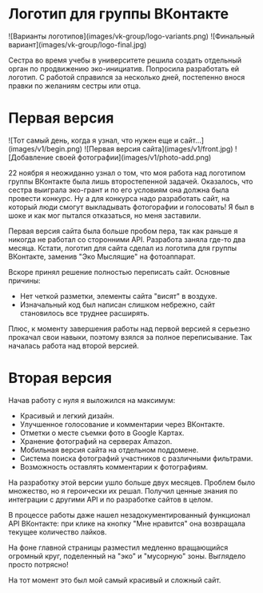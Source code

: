 # Логотип для группы ВКонтакте

<gallery>
    ![Варианты логотипов](images/vk-group/logo-variants.png)
    ![Финальный вариант](images/vk-group/logo-final.jpg)
</gallery>

Сестра во время учебы в университете решила создать отдельный орган по продвижению эко-инициатив.
Попросила разработать ей логотип.
С работой справился за несколько дней, постепенно внося правки по желаниям сестры или отца.

# Первая версия

<gallery>
    ![Тот самый день, когда я узнал, что нужен еще и сайт...](images/v1/begin.png)
    ![Первая версия сайта](images/v1/front.jpg)
    ![Добавление своей фотографии](images/v1/photo-add.png)
</gallery>

22 ноября я неожиданно узнал о том, что моя работа над логотипом группы ВКонтакте была лишь второстепенной задачей.
Оказалось, что сестра выиграла эко-грант и по его условиям она должна была провести конкурс.
Ну а для конкурса надо разработать сайт, на который люди смогут выкладывать фотогорафии и голосовать!
Я был в шоке и как мог пытался отказаться, но меня заставили.

Первая версия сайта была больше пробом пера, так как раньше я никогда не работал со сторонними API.
Разработа заняла где-то два месяца.
Кстати, логотип для сайта сделал из логотипа для группы ВКонтакте, заменив "Эко Мыслящие" на фотоаппарат.

Вскоре принял решение полностью переписать сайт. Основные причины:

* Нет четкой разметки, элементы сайта "висят" в воздухе.
* Изначальный код был написан слишком небрежно, сайт становилось все труднее расширять.

Плюс, к моменту завершения работы над первой версией я серьезно прокачал свои навыки, поэтому взялся за полное переписывание.
Так началась работа над второй версией.

# Вторая версия

Начав работу с нуля я выложился на максимум:

* Красивый и легкий дизайн.
* Улучшенное голосование и комментарии через ВКонтакте.
* Отметки о месте съемки фото в Google Картах.
* Хранение фотографий на серверах Amazon.
* Мобильная версия сайта на отдельном поддомене.
* Система поиска фотографий участников с различными фильтрами.
* Возможность оставлять комментарии к фотографиям.

На разработку этой версии ушло больше двух месяцев.
Проблем было множество, но я героически их решал.
Получил ценные знания по интеграции с другими API и по разработке сайтов в целом.

В процессе работы даже нашел незадокументированный функционал API ВКонтакте: при клике на кнопку "Мне нравится" она возвращала текущее количество лайков.

На фоне главной страницы разместил медленно вращающийся огромный круг, поделенный на "эко" и "мусорную" зоны.
Выглядело просто потрясно!

На тот момент это был мой самый красивый и сложный сайт.